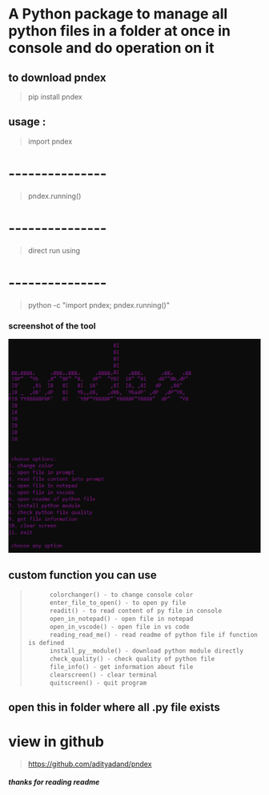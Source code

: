 # A Python package to manage all python files in a folder at once in console and do operation on it

## to download pndex
>pip install pndex

## usage :
> import pndex 
# ---------------
> pndex.running()
# ---------------
> direct run using
# ---------------
> python -c "import pndex; pndex.running()"

### screenshot of the tool
![Screenshot](https://github.com/adityadand/pndex/blob/master/pndex.png)

## custom function you can use
>			colorchanger() - to change console color
>			enter_file_to_open() - to open py file
>			readit() - to read content of py file in console
>			open_in_notepad() - open file in notepad
>			open_in_vscode() - open file in vs code
>			reading_read_me() - read readme of python file if function is defined
>			install_py__module() - download python module directly
>			check_quality() - check quality of python file
>			file_info() - get information about file
>			clearscreen() - clear terminal
>			quitscreen() - quit program

## open this in folder where all .py file exists

# view in github
> https://github.com/adityadand/pndex

##### thanks for reading readme
